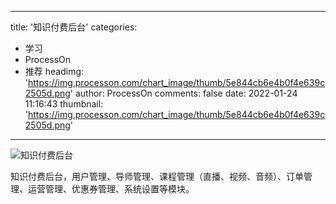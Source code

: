 
---
title: '知识付费后台'
categories: 
 - 学习
 - ProcessOn
 - 推荐
headimg: 'https://img.processon.com/chart_image/thumb/5e844cb6e4b0f4e639c2505d.png'
author: ProcessOn
comments: false
date: 2022-01-24 11:16:43
thumbnail: 'https://img.processon.com/chart_image/thumb/5e844cb6e4b0f4e639c2505d.png'
---

<div>   
<img class="thumb" alt="知识付费后台" src="https://img.processon.com/chart_image/thumb/5e844cb6e4b0f4e639c2505d.png" referrerpolicy="no-referrer">
<p>知识付费后台，用户管理、导师管理、课程管理（直播、视频、音频）、订单管理、运营管理、优惠券管理、系统设置等模块。</p>  
</div>
            